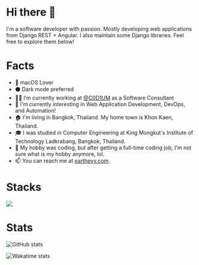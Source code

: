 # Hi there 👋

I'm a software developer with passion. Mostly developing web applications from Django REST + Angular. I also maintain some Django libraries. Feel free to explore them below!

# Facts

- 🍎 macOS Lover
- ⚫️ Dark mode preferred
- 👨‍💻 I’m currently working at [@C0D1UM](https://github.com/C0D1UM) as a Software Consultant
- 🌱 I'm currently interesting in Web Application Development, DevOps, and Automation!
- 🏠 I'm living in Bangkok, Thailand. My home town is Khon Kaen, Thailand.
- 🎓 I was studied in Computer Engineering at King Mongkut's Institute of Technology Ladkrabang, Bangkok, Thailand.
- 🤔 My hobby was coding, but after getting a full-time coding job, I'm not sure what is my hobby anymore, lol.
- 📫 You can reach me at [earthpyy.com](https://earthpyy.com).

# Stacks

<a href="https://stackshare.io/earthpyy/my-stack"><img src="https://img.shields.io/badge/tech-stack-blue"></a>

# Stats

![GitHub stats](https://github-readme-stats.vercel.app/api?username=earthpyy&count_private=true&show_icons=true&theme=radical)

![Wakatime stats](https://github-readme-stats.vercel.app/api/wakatime?username=earthpyy&theme=radical&layout=compact)
